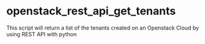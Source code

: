 # openstack_rest_api_get_tenants
This script will return a list of the tenants created on an Openstack Cloud by using REST API with python

